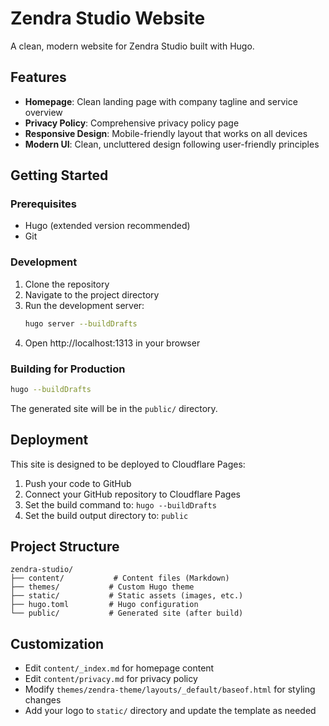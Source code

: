 # Zendra Studio Website

A clean, modern website for Zendra Studio built with Hugo.

## Features

- **Homepage**: Clean landing page with company tagline and service overview
- **Privacy Policy**: Comprehensive privacy policy page
- **Responsive Design**: Mobile-friendly layout that works on all devices
- **Modern UI**: Clean, uncluttered design following user-friendly principles

## Getting Started

### Prerequisites

- Hugo (extended version recommended)
- Git

### Development

1. Clone the repository
2. Navigate to the project directory
3. Run the development server:
   ```bash
   hugo server --buildDrafts
   ```
4. Open http://localhost:1313 in your browser

### Building for Production

```bash
hugo --buildDrafts
```

The generated site will be in the `public/` directory.

## Deployment

This site is designed to be deployed to Cloudflare Pages:

1. Push your code to GitHub
2. Connect your GitHub repository to Cloudflare Pages
3. Set the build command to: `hugo --buildDrafts`
4. Set the build output directory to: `public`

## Project Structure

```
zendra-studio/
├── content/           # Content files (Markdown)
├── themes/           # Custom Hugo theme
├── static/           # Static assets (images, etc.)
├── hugo.toml         # Hugo configuration
└── public/           # Generated site (after build)
```

## Customization

- Edit `content/_index.md` for homepage content
- Edit `content/privacy.md` for privacy policy
- Modify `themes/zendra-theme/layouts/_default/baseof.html` for styling changes
- Add your logo to `static/` directory and update the template as needed

